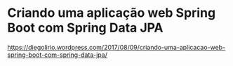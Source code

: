 # Criando uma aplicação web Spring Boot com Spring Data JPA

https://diegolirio.wordpress.com/2017/08/09/criando-uma-aplicacao-web-spring-boot-com-spring-data-jpa/
